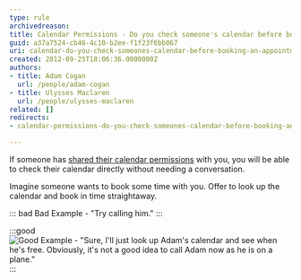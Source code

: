 ```yaml
---
type: rule
archivedreason: 
title: Calendar Permissions - Do you check someone's calendar before booking an appointment?
guid: a37a7524-cb46-4c10-b2ee-f1f23f6bb067
uri: calendar-do-you-check-someones-calendar-before-booking-an-appointment
created: 2012-09-25T18:06:36.0000000Z
authors:
- title: Adam Cogan
  url: /people/adam-cogan
- title: Ulysses Maclaren
  url: /people/ulysses-maclaren
related: []
redirects:
- calendar-permissions-do-you-check-someones-calendar-before-booking-an-appointment

---
```


If someone has [shared their calendar permissions](/calendar-do-you-allow-full-access-to-calendar-admins) with you, you will be able to check their calendar directly without needing a conversation.

Imagine someone wants to book some time with you. Offer to look up the calendar and book in time straightaway.

<!--endintro-->

::: bad
Bad Example - "Try calling him."
:::

:::good
![Good Example - "Sure, I'll just look up Adam's calendar and see when he's free. Obviously, it's not a good idea to call Adam now as he is on a plane."](adams-calendar.jpg)
:::
